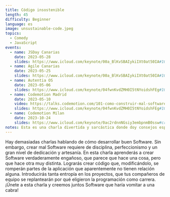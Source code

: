```yaml
---
title: Código insostenible
length: 45
difficulty: Beginner
language: es
image: unsustainable-code.jpeg
topics:
  - Comedy
  - JavaScript
events:
  - name: JSDay Canarias
    date: 2023-05-28
    slides: https://www.icloud.com/keynote/00a_BlKvSBAIykiIXt0at50IA#101-how-to-build-bad-software-js-day-canarias
  - name: Agile Canarias
    date: 2023-05-25
    slides: https://www.icloud.com/keynote/00a_BlKvSBAIykiIXt0at50IA#101-how-to-build-bad-software-js-day-canarias
  - name: Autentia OS
    date: 2023-05-06
    slides: https://www.icloud.com/keynote/04fwnKvdZMH0I5tNYoidshFEg#101-how-to-build-bad-software-autentia-os
  - name: Codemotion Madrid
    date: 2023-05-10
    video: https://talks.codemotion.com/101-como-construir-mal-software
    slides: https://www.icloud.com/keynote/04fwnKvdZMH0I5tNYoidshFEg#101-how-to-build-bad-software-autentia-os
  - name: Codemotion Milan
    date: 2023-10-24
    slides: https://www.icloud.com/keynote/0ac2rdnnNGsiy3embpnmB0ssw#crafting-code-chaos-career-confusion-codemotion-milan
notes: Esta es una charla divertida y sarcástica donde doy consejos específicos y ejemplos sobre cómo crear mal software. Es una sátira en clave de humor donde nunca salgo del personaje. El público se siente identificado con muchos de los ejemplos que pongo lo que suscita la risa. Es prácticamente un monólogo de humor sobre la programación.
---
```


Hay demasiadas charlas hablando de cómo desarrollar buen Software. Sin embargo, crear mal Software requiere de disciplina, perfeccionismo y un gran nivel de dedicación y artesanía. En esta charla aprenderás a crear Software verdaderamente engañoso, que parece que hace una cosa, pero que hace otra muy distinta. Lograrás crear código que, modificándolo, se romperán partes de la aplicación que aparentemente no tienen relación alguna. Introducirás tanta entropía en los proyectos, que tus compañeros de equipo se replantearán por qué eligieron la programación como carrera. ¡Únete a esta charla y creemos juntos Software que haría vomitar a una cabra!
